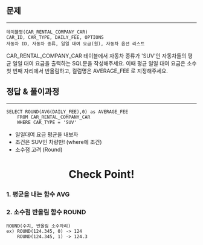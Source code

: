 ## 문제 
***
    테이블명(CAR_RENTAL_COMPANY_CAR)
    CAR_ID, CAR_TYPE, DAILY_FEE, OPTIONS
    자동차 ID, 자동차 종류, 일일 대여 요금(원), 자동차 옵션 리스트


CAR_RENTAL_COMPANY_CAR 테이블에서 자동차 종류가 'SUV'인 자동차들의 평균 일일 대여 요금을 출력하는 SQL문을 작성해주세요. 이때 평균 일일 대여 요금은 소수 첫 번째 자리에서 반올림하고, 컬럼명은 AVERAGE_FEE 로 지정해주세요.
<br>
## 정답 & 풀이과정
***
    SELECT ROUND(AVG(DAILY_FEE),0) as AVERAGE_FEE 
        FROM CAR_RENTAL_COMPANY_CAR 
        WHERE CAR_TYPE = 'SUV'
- 일일대여 요금 평균을 내보자 
- 조건은 SUV인 차량만! (where에 조건)
- 소수점 고려 (Round)


# <div align=center> Check Point! </div>
### 1. 평균을 내는 함수 AVG
### 2. 소수점 반올림 함수 ROUND 
    ROUND(수치, 반올림 소수자리)
    ex) ROUND(124.345, 0) -> 124
        ROUND(124.345, 1) -> 124.3
